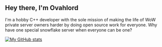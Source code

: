 ## Hey there, I'm Ovahlord

I'm a hobby C++ developer with the sole mission of making the life of WoW private server owners harder by doing open source work for everyone. 
Why have one special snowflake server when everyone can be one?

[![My GitHub stats](https://github-readme-stats.vercel.app/api/?username=ovahlord&theme=github_dark&show_icons=true)](https://github.com/anuraghazra/github-readme-stats)
